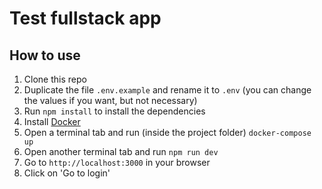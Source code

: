 # Test fullstack app

## How to use

1. Clone this repo
2. Duplicate the file `.env.example` and rename it to `.env` (you can change the values if you want, but not necessary)
3. Run `npm install` to install the dependencies
4. Install [Docker](https://www.docker.com/) 
5. Open a terminal tab and run (inside the project folder) `docker-compose up`
6. Open another terminal tab and run `npm run dev`
7. Go to `http://localhost:3000` in your browser
8. Click on 'Go to login'
